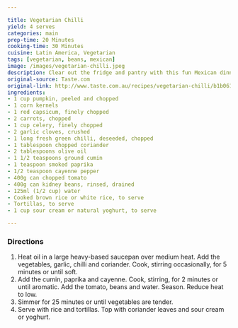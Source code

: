 ```yaml
---

title: Vegetarian Chilli
yield: 4 serves
categories: main
prep-time: 20 Minutes
cooking-time: 30 Minutes
cuisine: Latin America, Vegetarian
tags: [vegetarian, beans, mexican]
image: /images/vegetarian-chilli.jpeg
description: Clear out the fridge and pantry with this fun Mexican dinner idea.
original-source: Taste.com
original-link: http://www.taste.com.au/recipes/vegetarian-chilli/b1b06137-3ab1-4cbc-be1d-37ceef0528c3
ingredients:
- 1 cup pumpkin, peeled and chopped
- 1 corn kernels
- 1 red capsicum, finely chopped
- 2 carrots, chopped
- 1 cup celery, finely chopped
- 2 garlic cloves, crushed
- 1 long fresh green chilli, deseeded, chopped
- 1 tablespoon chopped coriander
- 2 tablespoons olive oil
- 1 1/2 teaspoons ground cumin
- 1 teaspoon smoked paprika
- 1/2 teaspoon cayenne pepper
- 400g can chopped tomato
- 400g can kidney beans, rinsed, drained
- 125ml (1/2 cup) water
- Cooked brown rice or white rice, to serve
- Tortillas, to serve
- 1 cup sour cream or natural yoghurt, to serve

---
```


### Directions

1. Heat oil in a large heavy-based saucepan over medium heat. Add the vegetables, garlic, chilli and coriander. Cook, stirring occasionally, for 5 minutes or until soft.
2. Add the cumin, paprika and cayenne. Cook, stirring, for 2 minutes or until aromatic. Add the tomato, beans and water. Season. Reduce heat to low.
3. Simmer for 25 minutes or until vegetables are tender.
4. Serve with rice and tortillas. Top with coriander leaves and sour cream or yoghurt.
